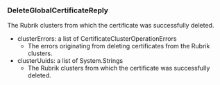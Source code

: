 ### DeleteGlobalCertificateReply
The Rubrik clusters from which the certificate was successfully deleted.

- clusterErrors: a list of CertificateClusterOperationErrors
  - The errors originating from deleting certificates from the Rubrik clusters.
- clusterUuids: a list of System.Strings
  - The Rubrik clusters from which the certificate was successfully deleted.

